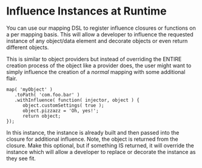 # Influence Instances at Runtime

You can use our mapping DSL to register influence closures or functions on a per mapping basis.  This will allow a developer to influence the requested instance of any object/data element and decorate objects or even return different objects.

This is similar to object providers but instead of overriding the ENTIRE creation process of the object like a provider does, the user might want to simply influence the creation of a *normal*  mapping with some additional flair.

```
map( 'myObject' )
   .toPath( 'com.foo.bar' )
   .withInfluence( function( injector, object ) {
      object.customSettings( true );
      object.pizzazz = 'Oh, yes!';
      return object;
});
```
In this instance, the instance is already built and then passed into the closure for additional influence. Note, the object is returned from the closure. Make this optional, but if something IS returned, it will override the instance which will allow a developer to replace or decorate the instance as they see fit.

